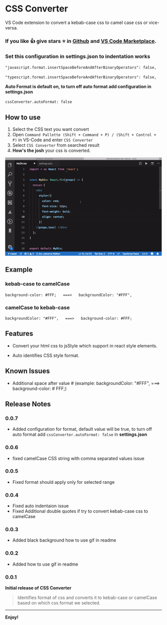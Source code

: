 # CSS Converter

VS Code extension to convert a kebab-case css to camel case css or vice-versa.

### If you like 👍 give stars ⭐️ in [Github](https://github.com/Lakkanna/css-converter) and [VS Code Marketplace](https://marketplace.visualstudio.com/items?itemName=Lakkannawalikar.css-converter&ssr=false#review-details).

### **Set this configuration in settings.json to indentation works**
  `"javascript.format.insertSpaceBeforeAndAfterBinaryOperators": false,`
  
  `"typescript.format.insertSpaceBeforeAndAfterBinaryOperators": false,`

  **Auto Format is default on, to turn off auto format add configuration in settings.json**
  
  `cssConverter.autoFormat: false`

## How to use
  1. Select the CSS text you want convert
  2. Open  `Command Pallette (Shift + Command + P) / (Shift + Control + P)` in VS-Code and enter `CSS Converter`
  3. Select `CSS Converter` from searched result
  4. **How's the josh** your css is converted.

![how to use](images/demo-kebab-camel.gif)

## Example
  ### **kebab-case to camelCase**
    background-color: #FFF;   ===>   backgroundColor: "#FFF",

  ### **camelCase to kebab-case**
    backgroundColor: "#FFF",   ===>   background-color: #FFF;

## Features

* Convert your html css to jsStyle which support in react style elements.

* Auto identifies CSS style format.

## Known Issues

* Additional space after value # (example: backgroundColor: "#FFF",  ===>  background-color: # FFF;)

## Release Notes

### 0.0.7
* Added configuration for format, default value will be true, to turn off auto format add `cssConverter.autoFormat: false` in **settings.json**

### 0.0.6
* fixed camelCase CSS string with comma separated values issue

### 0.0.5
* Fixed format should apply only for selected range

### 0.0.4
* Fixed auto indentaion issue
* Fixed Additional double quotes if try to convert kebab-case css to camelCase

### 0.0.3
* Added black background how to use gif in readme

### 0.0.2
* Added how to use gif in readme

### 0.0.1
**Initial release of CSS Converter** 
> Identifies format of css and converts it to kebab-case or camelCase based on which css format we selected.

-----------------------------------------------------------------------------------------------------------


**Enjoy!**
